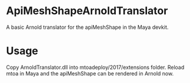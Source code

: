 # ApiMeshShapeArnoldTranslator

A basic Arnold translator for the apiMeshShape in the Maya devkit.

# Usage

Copy ArnoldTranslator.dll into mtoadeploy/2017/extensions folder. Reload mtoa in Maya and the apiMeshShape can be rendered in Arnold now.
